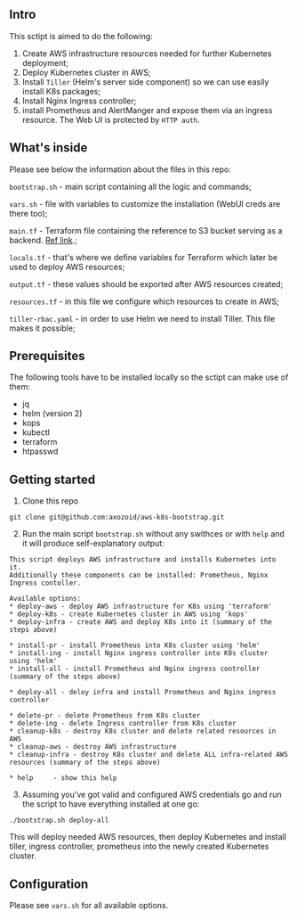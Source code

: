 ## Intro

This sctipt is aimed to do the following:

1. Create AWS infrastructure resources needed for further Kubernetes deployment;
2. Deploy Kubernetes cluster in AWS;
3. Install `Tiller` (Helm's server side component) so we can use easily install K8s packages;
4. Install Nginx Ingress controller;
5. install Prometheus and AlertManger and expose them via an ingress resource. The Web UI is protected by `HTTP auth`.

## What's inside
Please see below the information about the files in this repo:

`bootstrap.sh` - main script containing all the logic and commands;

`vars.sh` - file with variables to customize the installation (WebUI creds are there too);

`main.tf` - Terraform file containing the reference to S3 bucket serving as a backend. [Ref link](https://www.terraform.io/docs/backends/types/s3.html).;

`locals.tf` - that's where we define variables for Terraform which later be used to deploy AWS resources;

`output.tf` - these values should be exported after AWS resources created;

`resources.tf` - in this file we configure which resources to create in AWS;

`tiller-rbac.yaml` - in order to use Helm we need to install Tiller. This file makes it possible;

## Prerequisites 
The following tools have to be installed locally so the sctipt can make use of them:
* jq
* helm (version 2)
* kops
* kubectl
* terraform
* htpasswd

## Getting started

1. Clone this repo
```
git clone git@github.com:axozoid/aws-k8s-bootstrap.git
```
2. Run the main script `bootstrap.sh` without any swithces or with `help` and it will produce self-explanatory output:
```
This script deploys AWS infrastructure and installs Kubernetes into it.
Additionally these components can be installed: Prometheus, Nginx Ingress contoller.

Available options:
* deploy-aws - deploy AWS infrastructure for K8s using 'terraform'
* deploy-k8s - create Kubernetes cluster in AWS using 'kops'
* deploy-infra - create AWS and deploy K8s into it (summary of the steps above)

* install-pr - install Prometheus into K8s cluster using 'helm'
* install-ing - install Nginx ingress controller into K8s cluster using 'helm'
* install-all - install Prometheus and Nginx ingress controller (summary of the steps above)

* deploy-all - deloy infra and install Prometheus and Nginx ingress controller

* delete-pr - delete Prometheus from K8s cluster
* delete-ing - delete Ingress controller from K8s cluster
* cleanup-k8s - destroy K8s cluster and delete related resources in AWS
* cleanup-aws - destroy AWS infrastructure
* cleanup-infra - destroy K8s cluster and delete ALL infra-related AWS resources (summary of the steps above)

* help 	   - show this help
```
3. Assuming you've got valid and configured AWS credentials go and run the script to have everything installed at one go:
```
./bootstrap.sh deploy-all
```
This will deploy needed AWS resources, then deploy Kubernetes and install tiller, ingress controller, prometheus into the newly created Kubernetes cluster.

## Configuration
Please see `vars.sh` for all available options.